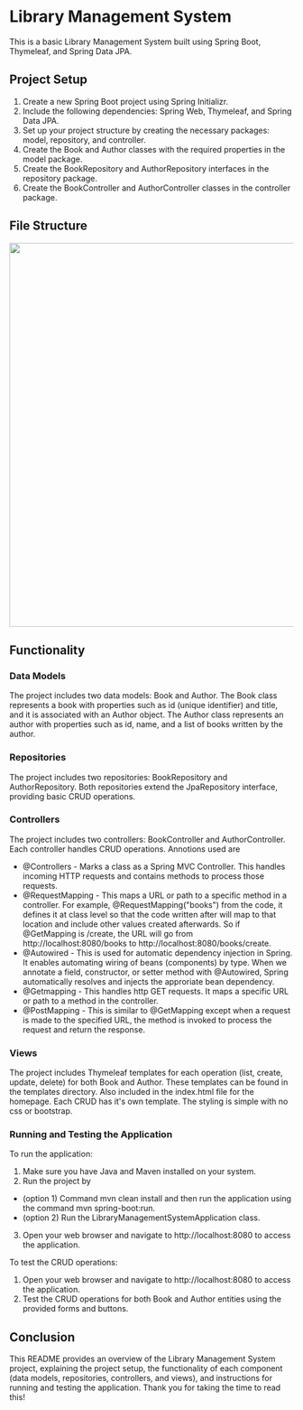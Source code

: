 # Library Management System

This is a basic Library Management System built using Spring Boot, Thymeleaf, and Spring Data JPA.

## Project Setup

1. Create a new Spring Boot project using Spring Initializr.
2. Include the following dependencies: Spring Web, Thymeleaf, and Spring Data JPA.
3. Set up your project structure by creating the necessary packages: model, repository, and controller. 
4. Create the Book and Author classes with the required properties in the model package.
5. Create the BookRepository and AuthorRepository interfaces in the repository package.
6. Create the BookController and AuthorController classes in the controller package.

## File Structure
<img src="https://github.com/SherYang17/library-management-system-assignment/blob/master/src/main/resources/images/hwimg1.png" height="680">

## Functionality

### Data Models

The project includes two data models: Book and Author. The Book class represents a book with properties such as id (unique identifier) and title, and it is associated with an Author object. The Author class represents an author with properties such as id, name, and a list of books written by the author.

### Repositories

The project includes two repositories: BookRepository and AuthorRepository. Both repositories extend the JpaRepository interface, providing basic CRUD operations.

### Controllers

The project includes two controllers: BookController and AuthorController. Each controller handles CRUD operations. 
Annotions used are
- @Controllers - Marks a class as a Spring MVC Controller. This handles incoming HTTP requests and contains methods to process those requests. 
- @RequestMapping - This maps a URL or path to a specific method in a controller. For example, @RequestMapping("books") from the code, it defines it at class level so that the code written after will map to that location and include other values created afterwards. So if @GetMapping is /create, the URL will go from http://localhost:8080/books to http://localhost:8080/books/create.
- @Autowired - This is used for automatic dependency injection in Spring. It enables automating wiring of beans (components) by type. When we annotate a field, constructor, or setter method with @Autowired, Spring automatically resolves and injects the approriate bean dependency. 
- @Getmapping - This handles http GET requests. It maps a specific URL or path to a method in the controller. 
- @PostMapping - This is similar to @GetMapping except when a request is made to the specified URL, the method  is invoked to process the request and return the response. 


### Views

The project includes Thymeleaf templates for each operation (list, create, update, delete) for both Book and Author. These templates can be found in the templates directory. Also included in the index.html file for the homepage. Each CRUD has it's own template. The styling is simple with no css or bootstrap. 

### Running and Testing the Application

To run the application:

1. Make sure you have Java and Maven installed on your system.
2. Run the project by 
- (option 1) Command mvn clean install and then run the application using the command mvn spring-boot:run.
- (option 2) Run the LibraryManagementSystemApplication class.
3. Open your web browser and navigate to http://localhost:8080 to access the application.

To test the CRUD operations:

1. Open your web browser and navigate to http://localhost:8080 to access the application.
2. Test the CRUD operations for both Book and Author entities using the provided forms and buttons.

## Conclusion

This README provides an overview of the Library Management System project, explaining the project setup, the functionality of each component (data models, repositories, controllers, and views), and instructions for running and testing the application.
Thank you for taking the time to read this!

